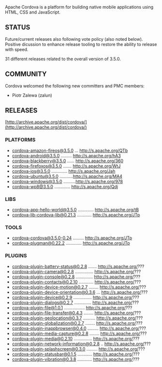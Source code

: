 Apache Cordova is a platform for building native mobile applications using HTML, CSS and JavaScript.

## STATUS

Future/current releases also following vote policy (also noted below). Positive dicussion to enhance release tooling to restore the ability to release with speed.

31 different releases related to the overall version of 3.5.0.

## COMMUNITY

Cordova welcomed the following new committers and PMC members:

- Piotr Zalewa (zalun)

## RELEASES

[http://archive.apache.org/dist/cordova/](http://archive.apache.org/dist/cordova/)

### PLATFORMS
  
- cordova-amazon-fireos@3.5.0 ... http://s.apache.org/QTb
- cordova-android@3.5.0 ......... http://s.apache.org/hA3
- cordova-blackberry@3.5.0 ...... http://s.apache.org/360
- cordova-firefoxos@3.5.0 ....... http://s.apache.org/WtJ
- cordova-ios@3.5.0 ............. http://s.apache.org/Jah
- cordova-ubuntu@3.5.0 ...........http://s.apache.org/MA4
- cordova-windows@3.5.0 ..........http://s.apache.org/978
- cordova-wp8@3.5.0 ............. http://s.apache.org/Qdj

### LIBS

- cordova-app-hello-world@3.5.0 ............. http://s.apache.org/tB
- cordova-lib-cordova-lib@0.21.3 ............ http://s.apache.org/JTp
  
### TOOLS

- cordova-cordova@3.5.0-0.24 ......... http://s.apache.org/JTp
- cordova-plugman@0.22.2 ............. http://s.apache.org/JTp

### PLUGINS

- cordova-plugin-battery-status@0.2.8 ....... http://s.apache.org/???
- cordova-plugin-camera@0.2.8 ............... http://s.apache.org/???
- cordova-plugin-console@0.2.8 .............. http://s.apache.org/???
- cordova-plugin-contacts@0.2.10 ............ http://s.apache.org/???
- cordova-plugin-device-motion@0.2.7 ........ http://s.apache.org/???
- cordova-plugin-device-orientation@0.3.6 ... http://s.apache.org/???
- cordova-plugin-device@0.2.9 ............... http://s.apache.org/???
- cordova-plugin-dialogs@0.2.7 .............. http://s.apache.org/???
- cordova-plugin-file@1.0.1 ................. http://s.apache.org/???
- cordova-plugin-file-transfer@0.4.3 ........ http://s.apache.org/???
- cordova-plugin-geolocation@0.3.7 .......... http://s.apache.org/???
- cordova-plugin-globalization@0.2.7 ........ http://s.apache.org/???
- cordova-plugin-inappbrowser@0.4.0 ......... http://s.apache.org/???
- cordova-plugin-media-capture@0.2.8 ........ http://s.apache.org/???
- cordova-plugin-media@0.2.10 ............... http://s.apache.org/???
- cordova-plugin-network-information@0.2.8 .. http://s.apache.org/???
- cordova-plugin-splashscreen@0.3.0 ......... http://s.apache.org/???
- cordova-plugin-statusbar@0.1.5 ............ http://s.apache.org/???
- cordova-plugin-vibration@0.3.8 ............ http://s.apache.org/???

